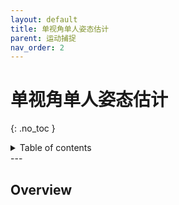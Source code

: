 ```yaml
---
layout: default
title: 单视角单人姿态估计
parent: 运动捕捉
nav_order: 2
---
```


# 单视角单人姿态估计
{: .no_toc }

<details close markdown="block">
  <summary>
    Table of contents
  </summary>
  {: .text-delta }
1. TOC
{:toc}
</details>
---

## Overview
